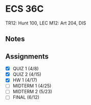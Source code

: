 # ECS 36C
TR12: Hunt 100, LEC
M12: Art 204, DIS
## Notes
## Assignments
- [x] QUIZ 1 (4/8)
- [x] QUIZ 2 (4/15)
- [x] HW 1 (4/17)
- [ ] MIDTERM 1 (4/25)
- [ ] MIDTERM 2 (5/23)
- [ ] FINAL (6/12)